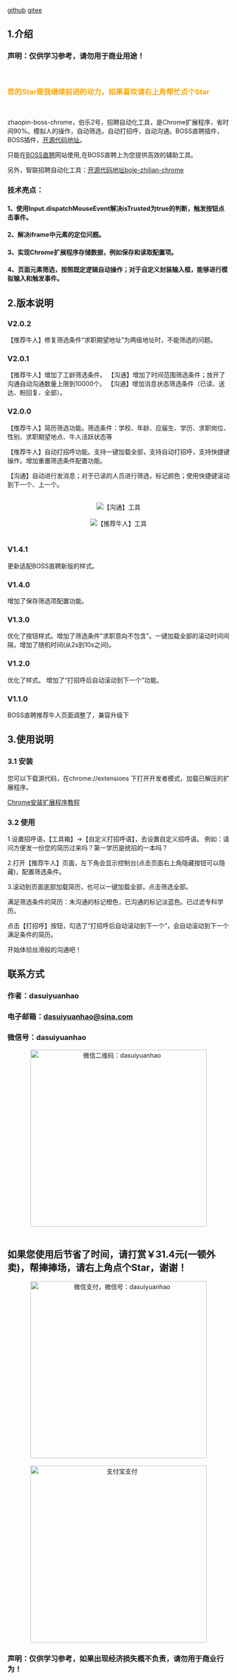 [github](https://github.com/dasuiyuanhao/zhaopin-boss-chrome)
[gitee](https://gitee.com/lizhilaile/zhaopin-boss-chrome)

## 1.介绍
<h3>声明：仅供学习参考，请勿用于商业用途！</h3>
<br/>
<font color="orange"><h3>您的Star是我继续前进的动力，如果喜欢请右上角帮忙点个Star</h3></font>
<br/>

zhaopin-boss-chrome，伯乐2号，招聘自动化工具，是Chrome扩展程序，省时间90%。模拟人的操作，自动筛选，自动打招呼，自动沟通。BOSS直聘插件，BOSS插件，[开源代码地址](https://gitee.com/lizhilaile/zhaopin-boss-chrome)。

只能在[BOSS直聘](https://www.zhipin.com)网站使用,在BOSS直聘上为您提供高效的辅助工具。

另外，智联招聘自动化工具：[开源代码地址bole-zhilian-chrome](https://gitee.com/lizhilaile/bole-zhilian-chrome)

### 技术亮点：
#### 1、使用Input.dispatchMouseEvent解决isTrusted为true的判断，触发按钮点击事件。
#### 2、解决iframe中元素的定位问题。
#### 3、实现Chrome扩展程序存储数据，例如保存和读取配置项。
#### 4、页面元素筛选，按照既定逻辑自动操作；对于自定义封装输入框，能够进行模拟输入和触发事件。


## 2.版本说明
### V2.0.2
【推荐牛人】修复筛选条件“求职期望地址”为两级地址时，不能筛选的问题。

### V2.0.1
【推荐牛人】增加了工龄筛选条件。
【沟通】增加了时间范围筛选条件；放开了沟通自动沟通数量上限到10000个。
【沟通】增加消息状态筛选条件（已读、送达、盼回复、全部）。

### V2.0.0
【推荐牛人】简历筛选功能。筛选条件：学校、年龄、应届生、学历、求职岗位、性别、求职期望地点、牛人活跃状态等

【推荐牛人】自动打招呼功能。支持一键加载全部，支持自动打招呼，支持快捷键操作。增加重置筛选条件配置功能。

【沟通】自动进行发消息；对于已读的人员进行筛选，标记颜色；使用快捷键滚动到下一个、上一个。

</br>
<div  align="center"> 
  <img src="https://gitee.com/lizhilaile/zhaopin-boss-chrome/raw/master/img/%E6%B2%9F%E9%80%9A%E9%A1%B5%E9%9D%A2.png"  alt="【沟通】工具" align="center" /> 
</div>
</br>
<div  align="center"> 
  <img src="https://gitee.com/lizhilaile/zhaopin-boss-chrome/raw/master/img/%E6%8E%A8%E8%8D%90%E7%89%9B%E4%BA%BA.png"  alt="【推荐牛人】工具" align="center" /> 
</div>
</br>
  

### V1.4.1
更新适配BOSS直聘新版的样式。

### V1.4.0
增加了保存筛选项配置功能。

### V1.3.0
优化了按钮样式。增加了筛选条件"求职意向不包含"。一键加载全部的滚动时间间隔，增加了随机时间(从2s到10s之间)。

### V1.2.0
优化了样式。
增加了“打招呼后自动滚动到下一个”功能。

### V1.1.0
BOSS直聘推荐牛人页面调整了，兼容升级下

## 3.使用说明

### 3.1 安装
  您可以下载源代码，在chrome://extensions 下打开开发者模式，加载已解压的扩展程序。

  [Chrome安装扩展程序教程](https://jingyan.baidu.com/article/148a19216b72900c70c3b176.html)
### 3.2 使用
  1.设置招呼语，【工具箱】->【自定义打招呼语】，去设置自定义招呼语。
  例如：请问方便发一份您的简历过来吗？第一学历是统招的一本吗？

  2.打开【推荐牛人】页面，左下角会显示控制台(点击页面右上角隐藏按钮可以隐藏)，配置筛选条件。

  3.滚动到页面底部加载简历，也可以一键加载全部，点击筛选全部。
  
  满足筛选条件的简历：未沟通的标记橙色，已沟通的标记淡蓝色。已过滤专科学历。

  点击【打招呼】按钮，勾选了“打招呼后自动滚动到下一个”，会自动滚动到下一个满足条件的简历。

  开始体验丝滑般的沟通吧！ 

## 联系方式
### 作者：dasuiyuanhao

### 电子邮箱：dasuiyuanhao@sina.com

### 微信号：dasuiyuanhao
<div  align="center"> 
<img src="https://gitee.com/lizhilaile/blog/raw/master/images/weixin_dasuiyuanhao_800.jpg" width = "400" alt="微信二维码：dasuiyuanhao" align="center" />
</div>
</br>

## 如果您使用后节省了时间，请打赏￥31.4元(一顿外卖)，帮捧捧场，请右上角点个Star，谢谢！
<div  align="center"> 
<img src="https://gitee.com/lizhilaile/blog/raw/master/images/wodeweixinshoukuanma.png" width = "400" height = "400" alt="微信支付，微信号：dasuiyuanhao" align="center" />
</div>
</br>
<div  align="center"> 
<img src="https://gitee.com/lizhilaile/blog/raw/master/images/wodezhifubaoshoukuanma.png" width = "400" height = "400" alt="支付宝支付" align="center" />
</div>

### 声明：仅供学习参考，如果出现经济损失概不负责，请勿用于商业行为！

